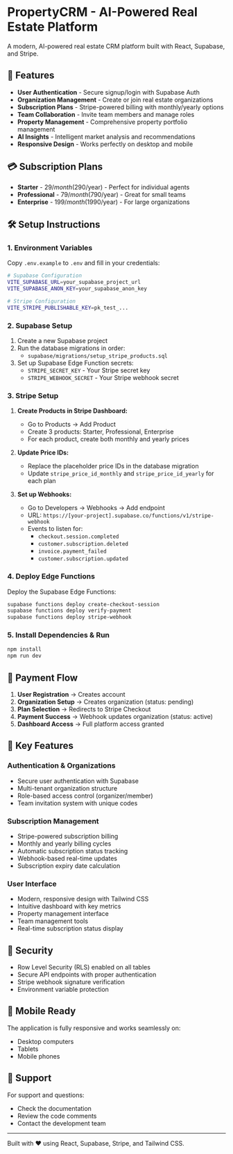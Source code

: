 # PropertyCRM - AI-Powered Real Estate Platform

A modern, AI-powered real estate CRM platform built with React, Supabase, and Stripe.

## 🚀 Features

- **User Authentication** - Secure signup/login with Supabase Auth
- **Organization Management** - Create or join real estate organizations
- **Subscription Plans** - Stripe-powered billing with monthly/yearly options
- **Team Collaboration** - Invite team members and manage roles
- **Property Management** - Comprehensive property portfolio management
- **AI Insights** - Intelligent market analysis and recommendations
- **Responsive Design** - Works perfectly on desktop and mobile

## 💳 Subscription Plans

- **Starter** - $29/month ($290/year) - Perfect for individual agents
- **Professional** - $79/month ($790/year) - Great for small teams  
- **Enterprise** - $199/month ($1990/year) - For large organizations

## 🛠️ Setup Instructions

### 1. Environment Variables

Copy `.env.example` to `.env` and fill in your credentials:

```bash
# Supabase Configuration
VITE_SUPABASE_URL=your_supabase_project_url
VITE_SUPABASE_ANON_KEY=your_supabase_anon_key

# Stripe Configuration  
VITE_STRIPE_PUBLISHABLE_KEY=pk_test_...
```

### 2. Supabase Setup

1. Create a new Supabase project
2. Run the database migrations in order:
   - `supabase/migrations/setup_stripe_products.sql`
3. Set up Supabase Edge Function secrets:
   - `STRIPE_SECRET_KEY` - Your Stripe secret key
   - `STRIPE_WEBHOOK_SECRET` - Your Stripe webhook secret

### 3. Stripe Setup

1. **Create Products in Stripe Dashboard:**
   - Go to Products → Add Product
   - Create 3 products: Starter, Professional, Enterprise
   - For each product, create both monthly and yearly prices

2. **Update Price IDs:**
   - Replace the placeholder price IDs in the database migration
   - Update `stripe_price_id_monthly` and `stripe_price_id_yearly` for each plan

3. **Set up Webhooks:**
   - Go to Developers → Webhooks → Add endpoint
   - URL: `https://[your-project].supabase.co/functions/v1/stripe-webhook`
   - Events to listen for:
     - `checkout.session.completed`
     - `customer.subscription.deleted`
     - `invoice.payment_failed`
     - `customer.subscription.updated`

### 4. Deploy Edge Functions

Deploy the Supabase Edge Functions:

```bash
supabase functions deploy create-checkout-session
supabase functions deploy verify-payment  
supabase functions deploy stripe-webhook
```

### 5. Install Dependencies & Run

```bash
npm install
npm run dev
```

## 🔄 Payment Flow

1. **User Registration** → Creates account
2. **Organization Setup** → Creates organization (status: pending)
3. **Plan Selection** → Redirects to Stripe Checkout
4. **Payment Success** → Webhook updates organization (status: active)
5. **Dashboard Access** → Full platform access granted

## 🎯 Key Features

### Authentication & Organizations
- Secure user authentication with Supabase
- Multi-tenant organization structure
- Role-based access control (organizer/member)
- Team invitation system with unique codes

### Subscription Management
- Stripe-powered subscription billing
- Monthly and yearly billing cycles
- Automatic subscription status tracking
- Webhook-based real-time updates
- Subscription expiry date calculation

### User Interface
- Modern, responsive design with Tailwind CSS
- Intuitive dashboard with key metrics
- Property management interface
- Team management tools
- Real-time subscription status display

## 🔐 Security

- Row Level Security (RLS) enabled on all tables
- Secure API endpoints with proper authentication
- Stripe webhook signature verification
- Environment variable protection

## 📱 Mobile Ready

The application is fully responsive and works seamlessly on:
- Desktop computers
- Tablets
- Mobile phones

## 🤝 Support

For support and questions:
- Check the documentation
- Review the code comments
- Contact the development team

---

Built with ❤️ using React, Supabase, Stripe, and Tailwind CSS.